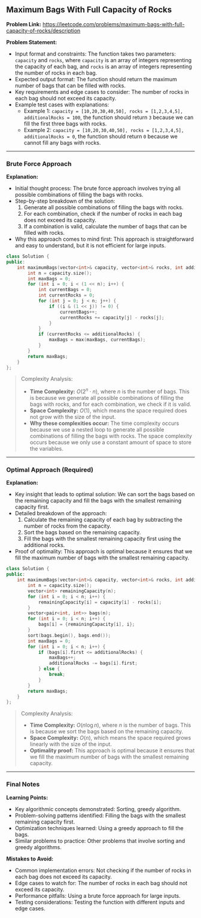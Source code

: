 ## Maximum Bags With Full Capacity of Rocks
**Problem Link:** https://leetcode.com/problems/maximum-bags-with-full-capacity-of-rocks/description

**Problem Statement:**
- Input format and constraints: The function takes two parameters: `capacity` and `rocks`, where `capacity` is an array of integers representing the capacity of each bag, and `rocks` is an array of integers representing the number of rocks in each bag.
- Expected output format: The function should return the maximum number of bags that can be filled with rocks.
- Key requirements and edge cases to consider: The number of rocks in each bag should not exceed its capacity.
- Example test cases with explanations:
  - Example 1: `capacity = [10,20,30,40,50], rocks = [1,2,3,4,5], additionalRocks = 100`, the function should return `3` because we can fill the first three bags with rocks.
  - Example 2: `capacity = [10,20,30,40,50], rocks = [1,2,3,4,5], additionalRocks = 0`, the function should return `0` because we cannot fill any bags with rocks.

---

### Brute Force Approach
**Explanation:**
- Initial thought process: The brute force approach involves trying all possible combinations of filling the bags with rocks.
- Step-by-step breakdown of the solution:
  1. Generate all possible combinations of filling the bags with rocks.
  2. For each combination, check if the number of rocks in each bag does not exceed its capacity.
  3. If a combination is valid, calculate the number of bags that can be filled with rocks.
- Why this approach comes to mind first: This approach is straightforward and easy to understand, but it is not efficient for large inputs.

```cpp
class Solution {
public:
    int maximumBags(vector<int>& capacity, vector<int>& rocks, int additionalRocks) {
        int n = capacity.size();
        int maxBags = 0;
        for (int i = 0; i < (1 << n); i++) {
            int currentBags = 0;
            int currentRocks = 0;
            for (int j = 0; j < n; j++) {
                if ((i & (1 << j)) != 0) {
                    currentBags++;
                    currentRocks += capacity[j] - rocks[j];
                }
            }
            if (currentRocks <= additionalRocks) {
                maxBags = max(maxBags, currentBags);
            }
        }
        return maxBags;
    }
};
```

> Complexity Analysis:
> - **Time Complexity:** $O(2^n \cdot n)$, where $n$ is the number of bags. This is because we generate all possible combinations of filling the bags with rocks, and for each combination, we check if it is valid.
> - **Space Complexity:** $O(1)$, which means the space required does not grow with the size of the input.
> - **Why these complexities occur:** The time complexity occurs because we use a nested loop to generate all possible combinations of filling the bags with rocks. The space complexity occurs because we only use a constant amount of space to store the variables.

---

### Optimal Approach (Required)
**Explanation:**
- Key insight that leads to optimal solution: We can sort the bags based on the remaining capacity and fill the bags with the smallest remaining capacity first.
- Detailed breakdown of the approach:
  1. Calculate the remaining capacity of each bag by subtracting the number of rocks from the capacity.
  2. Sort the bags based on the remaining capacity.
  3. Fill the bags with the smallest remaining capacity first using the additional rocks.
- Proof of optimality: This approach is optimal because it ensures that we fill the maximum number of bags with the smallest remaining capacity.

```cpp
class Solution {
public:
    int maximumBags(vector<int>& capacity, vector<int>& rocks, int additionalRocks) {
        int n = capacity.size();
        vector<int> remainingCapacity(n);
        for (int i = 0; i < n; i++) {
            remainingCapacity[i] = capacity[i] - rocks[i];
        }
        vector<pair<int, int>> bags(n);
        for (int i = 0; i < n; i++) {
            bags[i] = {remainingCapacity[i], i};
        }
        sort(bags.begin(), bags.end());
        int maxBags = 0;
        for (int i = 0; i < n; i++) {
            if (bags[i].first <= additionalRocks) {
                maxBags++;
                additionalRocks -= bags[i].first;
            } else {
                break;
            }
        }
        return maxBags;
    }
};
```

> Complexity Analysis:
> - **Time Complexity:** $O(n \log n)$, where $n$ is the number of bags. This is because we sort the bags based on the remaining capacity.
> - **Space Complexity:** $O(n)$, which means the space required grows linearly with the size of the input.
> - **Optimality proof:** This approach is optimal because it ensures that we fill the maximum number of bags with the smallest remaining capacity.

---

### Final Notes

**Learning Points:**
- Key algorithmic concepts demonstrated: Sorting, greedy algorithm.
- Problem-solving patterns identified: Filling the bags with the smallest remaining capacity first.
- Optimization techniques learned: Using a greedy approach to fill the bags.
- Similar problems to practice: Other problems that involve sorting and greedy algorithms.

**Mistakes to Avoid:**
- Common implementation errors: Not checking if the number of rocks in each bag does not exceed its capacity.
- Edge cases to watch for: The number of rocks in each bag should not exceed its capacity.
- Performance pitfalls: Using a brute force approach for large inputs.
- Testing considerations: Testing the function with different inputs and edge cases.